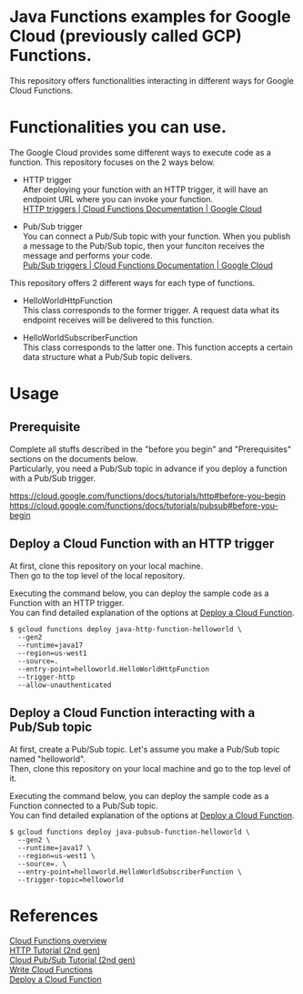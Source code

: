 # Java Functions examples for Google Cloud (previously called GCP) Functions.

This repository offers functionalities interacting in different ways for Google Cloud Functions.

# Functionalities you can use.
The Google Cloud provides some different ways to execute code as a function. This repository focuses on the 2 ways below.

- HTTP trigger  
  After deploying your function with an HTTP trigger, it will have an endpoint URL where you can invoke your function.  
  [HTTP triggers | Cloud Functions Documentation | Google Cloud](https://cloud.google.com/functions/docs/calling/http)
  
- Pub/Sub trigger  
  You can connect a Pub/Sub topic with your function.
  When you publish a message to the Pub/Sub topic, then your funciton receives the message and performs your code.  
  [Pub/Sub triggers | Cloud Functions Documentation | Google Cloud](https://cloud.google.com/functions/docs/calling/pubsub)
  
This repository offers 2 different ways for each type of functions.

- HelloWorldHttpFunction  
  This class corresponds to the former trigger. A request data what its endpoint receives will be delivered to this function.

- HelloWorldSubscriberFunction  
  This class corresponds to the latter one. This function accepts a certain data structure what a Pub/Sub topic delivers.

# Usage
## Prerequisite
Complete all stuffs described in the "before you begin" and "Prerequisites" sections on the documents below.  
Particularly, you need a Pub/Sub topic in advance if you deploy a function with a Pub/Sub trigger.  

https://cloud.google.com/functions/docs/tutorials/http#before-you-begin
https://cloud.google.com/functions/docs/tutorials/pubsub#before-you-begin

## Deploy a Cloud Function with an HTTP trigger
At first, clone this repository on your local machine.  
Then go to the top level of the local repository.  

Executing the command below, you can deploy the sample code as a Function with an HTTP trigger.  
You can find detailed explanation of the options at [Deploy a Cloud Function](https://cloud.google.com/functions/docs/deploy).

```
$ gcloud functions deploy java-http-function-helloworld \
  --gen2 
  --runtime=java17
  --region=us-west1
  --source=.
  --entry-point=helloworld.HelloWorldHttpFunction
  --trigger-http
  --allow-unauthenticated
```

## Deploy a Cloud Function interacting with a Pub/Sub topic
At first, create a Pub/Sub topic. Let's assume you make a Pub/Sub topic named "helloworld".  
Then, clone this repository on your local machine and go to the top level of it.  

Executing the command below, you can deploy the sample code as a Function connected to a Pub/Sub topic.  
You can find detailed explanation of the options at [Deploy a Cloud Function](https://cloud.google.com/functions/docs/deploy).

```
$ gcloud functions deploy java-pubsub-function-helloworld \
  --gen2 \
  --runtime=java17 \
  --region=us-west1 \
  --source=. \
  --entry-point=helloworld.HelloWorldSubscriberFunction \
  --trigger-topic=helloworld
```

# References
[Cloud Functions overview](https://cloud.google.com/functions/docs/concepts/overview)  
[HTTP Tutorial (2nd gen)](https://cloud.google.com/functions/docs/tutorials/http)  
[Cloud Pub/Sub Tutorial (2nd gen)](https://cloud.google.com/functions/docs/tutorials/pubsub)  
[Write Cloud Functions](https://cloud.google.com/functions/docs/writing)  
[Deploy a Cloud Function](https://cloud.google.com/functions/docs/deploy)  

